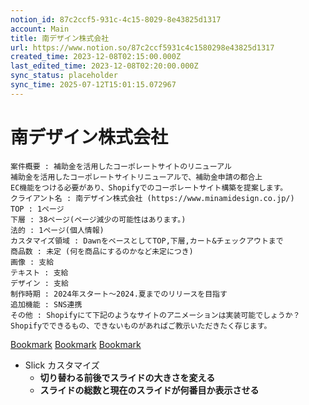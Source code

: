 ```yaml
---
notion_id: 87c2ccf5-931c-4c15-8029-8e43825d1317
account: Main
title: 南デザイン株式会社
url: https://www.notion.so/87c2ccf5931c4c1580298e43825d1317
created_time: 2023-12-08T02:15:00.000Z
last_edited_time: 2023-12-08T02:20:00.000Z
sync_status: placeholder
sync_time: 2025-07-12T15:01:15.072967
---
```

# 南デザイン株式会社

```plain text
案件概要 : 補助金を活用したコーポレートサイトのリニューアル
補助金を活用したコーポレートサイトリニューアルで、補助金申請の都合上
EC機能をつける必要があり、Shopifyでのコーポレートサイト構築を提案します。
クライアント名 : 南デザイン株式会社 (https://www.minamidesign.co.jp/)
TOP : 1ページ
下層 : 38ページ(ページ減少の可能性はあります。)
法的 : 1ページ(個人情報)
カスタマイズ領域 : DawnをベースとしてTOP,下層,カート&チェックアウトまで
商品数 : 未定 (何を商品にするのかなど未定につき)
画像 : 支給
テキスト : 支給
デザイン : 支給
制作時期 : 2024年スタート〜2024.夏までのリリースを目指す
追加機能 : SNS連携
その他 : Shopifyにて下記のようなサイトのアニメーションは実装可能でしょうか？
Shopifyでできるもの、できないものがあればご教示いただきたく存じます。
```
[Bookmark](https://www.pentel.co.jp/)
[Bookmark](https://stellaseed.jp/)
[Bookmark](https://www.j-toshi.com/)
- Slick カスタマイズ
  - **切り替わる前後でスライドの大きさを変える**
  - **スライドの総数と現在のスライドが何番目か表示させる**